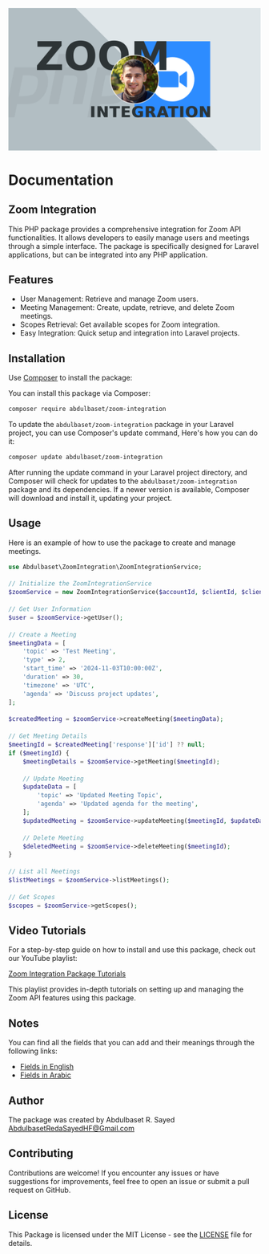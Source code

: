 ![Thumbnail](docs/thumbnail.png)

# Documentation

## Zoom Integration

This PHP package provides a comprehensive integration for Zoom API functionalities. It allows developers to easily manage users and meetings through a simple interface. The package is specifically designed for Laravel applications, but can be integrated into any PHP application.

## Features

- User Management: Retrieve and manage Zoom users.
- Meeting Management: Create, update, retrieve, and delete Zoom meetings.
- Scopes Retrieval: Get available scopes for Zoom integration.
- Easy Integration: Quick setup and integration into Laravel projects.

## Installation

Use [Composer](https://getcomposer.org/) to install the package:

You can install this package via Composer:

```bash
composer require abdulbaset/zoom-integration
```

To update the `abdulbaset/zoom-integration` package in your Laravel project, you can use Composer's update command, Here's how you can do it:

```bash
composer update abdulbaset/zoom-integration
```

After running the update command in your Laravel project directory, and Composer will check for updates to the `abdulbaset/zoom-integration` package and its dependencies. If a newer version is available, Composer will download and install it, updating your project.

## Usage

Here is an example of how to use the package to create and manage meetings.

```php
use Abdulbaset\ZoomIntegration\ZoomIntegrationService;

// Initialize the ZoomIntegrationService
$zoomService = new ZoomIntegrationService($accountId, $clientId, $clientSecret);

// Get User Information
$user = $zoomService->getUser();

// Create a Meeting
$meetingData = [
    'topic' => 'Test Meeting',
    'type' => 2,
    'start_time' => '2024-11-03T10:00:00Z',
    'duration' => 30,
    'timezone' => 'UTC',
    'agenda' => 'Discuss project updates',
];

$createdMeeting = $zoomService->createMeeting($meetingData);

// Get Meeting Details
$meetingId = $createdMeeting['response']['id'] ?? null;
if ($meetingId) {
    $meetingDetails = $zoomService->getMeeting($meetingId);

    // Update Meeting
    $updateData = [
        'topic' => 'Updated Meeting Topic',
        'agenda' => 'Updated agenda for the meeting',
    ];
    $updatedMeeting = $zoomService->updateMeeting($meetingId, $updateData);

    // Delete Meeting
    $deletedMeeting = $zoomService->deleteMeeting($meetingId);
}

// List all Meetings
$listMeetings = $zoomService->listMeetings();

// Get Scopes
$scopes = $zoomService->getScopes();
```

## Video Tutorials

For a step-by-step guide on how to install and use this package, check out our YouTube playlist:

[Zoom Integration Package Tutorials](https://youtube.com/playlist?list=PLcEe-K0XsWNmR5U8X_u4LnMJ1xb4_xo9E&si=s_pvADiElFHB_NtS)

This playlist provides in-depth tutorials on setting up and managing the Zoom API features using this package.

## Notes

You can find all the fields that you can add and their meanings through the following links:

- [Fields in English](docs/zoom_fields_en.md)
- [Fields in Arabic](docs/zoom_fields_ar.md)

## Author

The package was created by Abdulbaset R. Sayed <AbdulbasetRedaSayedHF@Gmail.com>

## Contributing

Contributions are welcome! If you encounter any issues or have suggestions for improvements, feel free to open an issue or submit a pull request on GitHub.

## License

This Package is licensed under the MIT License - see the [LICENSE](LICENSE) file for details.
